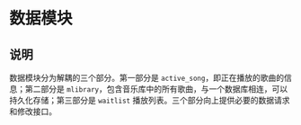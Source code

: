 # 数据模块

## 说明

数据模块分为解耦的三个部分。第一部分是 `active_song`，即正在播放的歌曲的信息；第二部分是 `mlibrary`，包含音乐库中的所有歌曲，与一个数据库相连，可以持久化存储；第三部分是 `waitlist` 播放列表。三个部分向上提供必要的数据请求和修改接口。
